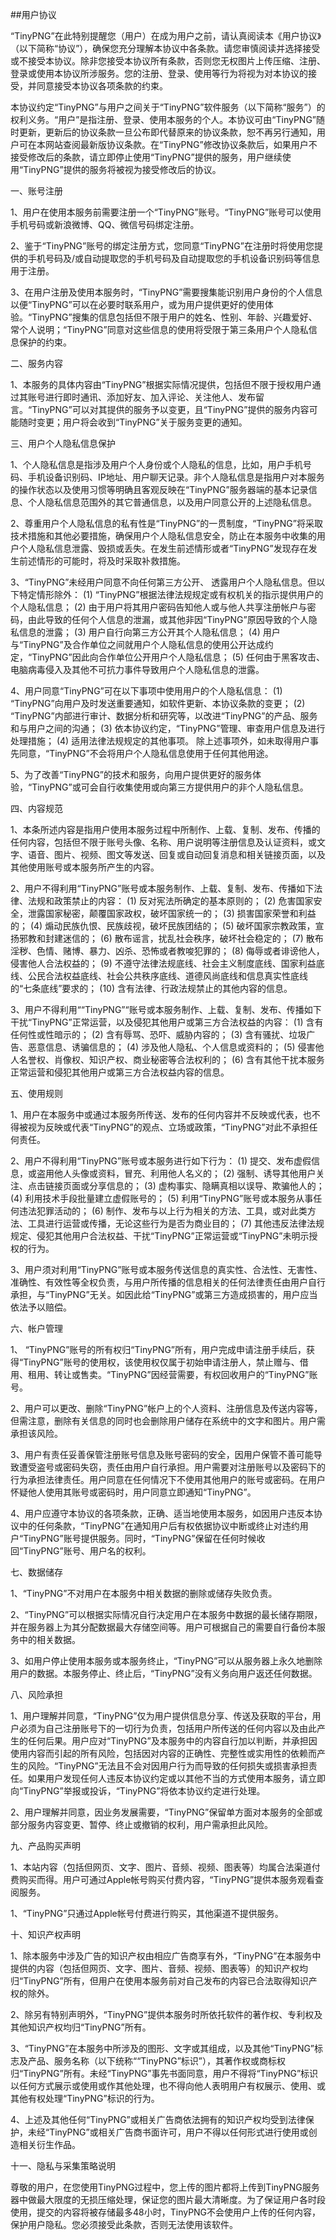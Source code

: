 ##用户协议


“TinyPNG”在此特别提醒您（用户）在成为用户之前，请认真阅读本《用户协议》（以下简称“协议”），确保您充分理解本协议中各条款。请您审慎阅读并选择接受或不接受本协议。除非您接受本协议所有条款，否则您无权图片上传压缩、注册、登录或使用本协议所涉服务。您的注册、登录、使用等行为将视为对本协议的接受，并同意接受本协议各项条款的约束。

本协议约定“TinyPNG”与用户之间关于“TinyPNG”软件服务（以下简称“服务”）的权利义务。“用户”是指注册、登录、使用本服务的个人。本协议可由“TinyPNG”随时更新，更新后的协议条款一旦公布即代替原来的协议条款，恕不再另行通知，用户可在本网站查阅最新版协议条款。在“TinyPNG”修改协议条款后，如果用户不接受修改后的条款，请立即停止使用“TinyPNG”提供的服务，用户继续使用“TinyPNG”提供的服务将被视为接受修改后的协议。

一、账号注册

1、用户在使用本服务前需要注册一个“TinyPNG”账号。“TinyPNG”账号可以使用手机号码或新浪微博、QQ、微信号码绑定注册。

2、鉴于“TinyPNG”账号的绑定注册方式，您同意“TinyPNG”在注册时将使用您提供的手机号码及/或自动提取您的手机号码及自动提取您的手机设备识别码等信息用于注册。

3、在用户注册及使用本服务时，“TinyPNG”需要搜集能识别用户身份的个人信息以便“TinyPNG”可以在必要时联系用户，或为用户提供更好的使用体验。“TinyPNG”搜集的信息包括但不限于用户的姓名、性别、年龄、兴趣爱好、常个人说明；“TinyPNG”同意对这些信息的使用将受限于第三条用户个人隐私信息保护的约束。

二、服务内容

1、本服务的具体内容由“TinyPNG”根据实际情况提供，包括但不限于授权用户通过其账号进行即时通讯、添加好友、加入评论、关注他人、发布留言。“TinyPNG”可以对其提供的服务予以变更，且“TinyPNG”提供的服务内容可能随时变更；用户将会收到“TinyPNG”关于服务变更的通知。

三、用户个人隐私信息保护

1、个人隐私信息是指涉及用户个人身份或个人隐私的信息，比如，用户手机号码、手机设备识别码、IP地址、用户聊天记录。非个人隐私信息是指用户对本服务的操作状态以及使用习惯等明确且客观反映在“TinyPNG”服务器端的基本记录信息、个人隐私信息范围外的其它普通信息，以及用户同意公开的上述隐私信息。

2、尊重用户个人隐私信息的私有性是“TinyPNG”的一贯制度，“TinyPNG”将采取技术措施和其他必要措施，确保用户个人隐私信息安全，防止在本服务中收集的用户个人隐私信息泄露、毁损或丢失。在发生前述情形或者“TinyPNG”发现存在发生前述情形的可能时，将及时采取补救措施。

3、“TinyPNG”未经用户同意不向任何第三方公开、 透露用户个人隐私信息。但以下特定情形除外： 
(1) “TinyPNG”根据法律法规规定或有权机关的指示提供用户的个人隐私信息； 
(2) 由于用户将其用户密码告知他人或与他人共享注册帐户与密码，由此导致的任何个人信息的泄漏，或其他非因“TinyPNG”原因导致的个人隐私信息的泄露； 
(3) 用户自行向第三方公开其个人隐私信息； 
(4) 用户与“TinyPNG”及合作单位之间就用户个人隐私信息的使用公开达成约定，“TinyPNG”因此向合作单位公开用户个人隐私信息； 
(5) 任何由于黑客攻击、电脑病毒侵入及其他不可抗力事件导致用户个人隐私信息的泄露。

4、用户同意“TinyPNG”可在以下事项中使用用户的个人隐私信息： 
(1) “TinyPNG”向用户及时发送重要通知，如软件更新、本协议条款的变更； 
(2) “TinyPNG”内部进行审计、数据分析和研究等，以改进“TinyPNG”的产品、服务和与用户之间的沟通； 
(3) 依本协议约定，“TinyPNG”管理、审查用户信息及进行处理措施； 
(4) 适用法律法规规定的其他事项。 
除上述事项外，如未取得用户事先同意，“TinyPNG”不会将用户个人隐私信息使用于任何其他用途。

5、为了改善“TinyPNG”的技术和服务，向用户提供更好的服务体验，“TinyPNG”或可会自行收集使用或向第三方提供用户的非个人隐私信息。

四、内容规范

1、本条所述内容是指用户使用本服务过程中所制作、上载、复制、发布、传播的任何内容，包括但不限于账号头像、名称、用户说明等注册信息及认证资料，或文字、语音、图片、视频、图文等发送、回复或自动回复消息和相关链接页面，以及其他使用账号或本服务所产生的内容。

2、用户不得利用“TinyPNG”账号或本服务制作、上载、复制、发布、传播如下法律、法规和政策禁止的内容： 
(1) 反对宪法所确定的基本原则的； 
(2) 危害国家安全，泄露国家秘密，颠覆国家政权，破坏国家统一的； 
(3) 损害国家荣誉和利益的； 
(4) 煽动民族仇恨、民族歧视，破坏民族团结的；
(5) 破坏国家宗教政策，宣扬邪教和封建迷信的；
(6) 散布谣言，扰乱社会秩序，破坏社会稳定的；
(7) 散布淫秽、色情、赌博、暴力、凶杀、恐怖或者教唆犯罪的； 
(8) 侮辱或者诽谤他人，侵害他人合法权益的； 
(9) 不遵守法律法规底线、社会主义制度底线、国家利益底线、公民合法权益底线、社会公共秩序底线、道德风尚底线和信息真实性底线的“七条底线”要求的； 
(10) 含有法律、行政法规禁止的其他内容的信息。

3、用户不得利用““TinyPNG”“账号或本服务制作、上载、复制、发布、传播如下干扰“TinyPNG”正常运营，以及侵犯其他用户或第三方合法权益的内容： 
(1) 含有任何性或性暗示的； 
(2) 含有辱骂、恐吓、威胁内容的； 
(3) 含有骚扰、垃圾广告、恶意信息、诱骗信息的； 
(4) 涉及他人隐私、个人信息或资料的； 
(5) 侵害他人名誉权、肖像权、知识产权、商业秘密等合法权利的； 
(6) 含有其他干扰本服务正常运营和侵犯其他用户或第三方合法权益内容的信息。

五、使用规则

1、用户在本服务中或通过本服务所传送、发布的任何内容并不反映或代表，也不得被视为反映或代表“TinyPNG”的观点、立场或政策，“TinyPNG”对此不承担任何责任。

2、用户不得利用“TinyPNG”账号或本服务进行如下行为： 
(1) 提交、发布虚假信息，或盗用他人头像或资料，冒充、利用他人名义的； 
(2) 强制、诱导其他用户关注、点击链接页面或分享信息的； 
(3) 虚构事实、隐瞒真相以误导、欺骗他人的； 
(4) 利用技术手段批量建立虚假账号的； 
(5) 利用“TinyPNG”账号或本服务从事任何违法犯罪活动的； 
(6) 制作、发布与以上行为相关的方法、工具，或对此类方法、工具进行运营或传播，无论这些行为是否为商业目的； 
(7) 其他违反法律法规规定、侵犯其他用户合法权益、干扰“TinyPNG”正常运营或“TinyPNG”未明示授权的行为。

3、用户须对利用“TinyPNG”账号或本服务传送信息的真实性、合法性、无害性、准确性、有效性等全权负责，与用户所传播的信息相关的任何法律责任由用户自行承担，与“TinyPNG”无关。如因此给“TinyPNG”或第三方造成损害的，用户应当依法予以赔偿。

六、帐户管理

1、 “TinyPNG”账号的所有权归“TinyPNG”所有，用户完成申请注册手续后，获得“TinyPNG”账号的使用权，该使用权仅属于初始申请注册人，禁止赠与、借用、租用、转让或售卖。“TinyPNG”因经营需要，有权回收用户的“TinyPNG”账号。

2、用户可以更改、删除“TinyPNG”帐户上的个人资料、注册信息及传送内容等，但需注意，删除有关信息的同时也会删除用户储存在系统中的文字和图片。用户需承担该风险。

3、用户有责任妥善保管注册账号信息及账号密码的安全，因用户保管不善可能导致遭受盗号或密码失窃，责任由用户自行承担。用户需要对注册账号以及密码下的行为承担法律责任。用户同意在任何情况下不使用其他用户的账号或密码。在用户怀疑他人使用其账号或密码时，用户同意立即通知“TinyPNG”。

4、用户应遵守本协议的各项条款，正确、适当地使用本服务，如因用户违反本协议中的任何条款，“TinyPNG”在通知用户后有权依据协议中断或终止对违约用户“TinyPNG”账号提供服务。同时，“TinyPNG”保留在任何时候收回“TinyPNG”账号、用户名的权利。

七、数据储存

1、“TinyPNG”不对用户在本服务中相关数据的删除或储存失败负责。

2、“TinyPNG”可以根据实际情况自行决定用户在本服务中数据的最长储存期限，并在服务器上为其分配数据最大存储空间等。用户可根据自己的需要自行备份本服务中的相关数据。

3、如用户停止使用本服务或本服务终止，“TinyPNG”可以从服务器上永久地删除用户的数据。本服务停止、终止后，“TinyPNG”没有义务向用户返还任何数据。

八、风险承担

1、用户理解并同意，“TinyPNG”仅为用户提供信息分享、传送及获取的平台，用户必须为自己注册账号下的一切行为负责，包括用户所传送的任何内容以及由此产生的任何后果。用户应对“TinyPNG”及本服务中的内容自行加以判断，并承担因使用内容而引起的所有风险，包括因对内容的正确性、完整性或实用性的依赖而产生的风险。“TinyPNG”无法且不会对因用户行为而导致的任何损失或损害承担责任。如果用户发现任何人违反本协议约定或以其他不当的方式使用本服务，请立即向“TinyPNG”举报或投诉，“TinyPNG”将依本协议约定进行处理。

2、用户理解并同意，因业务发展需要，“TinyPNG”保留单方面对本服务的全部或部分服务内容变更、暂停、终止或撤销的权利，用户需承担此风险。



九、产品购买声明

1、本站内容（包括但网页、文字、图片、音频、视频、图表等）均属合法渠道付费购买而得。用户可通过Apple帐号购买付费内容，“TinyPNG”提供本服务观看查阅服务。

1、“TinyPNG”只通过Apple帐号付费进行购买，其他渠道不提供服务。


十、知识产权声明

1、除本服务中涉及广告的知识产权由相应广告商享有外，“TinyPNG”在本服务中提供的内容（包括但网页、文字、图片、音频、视频、图表等）的知识产权均归“TinyPNG”所有，但用户在使用本服务前对自己发布的内容已合法取得知识产权的除外。

2、除另有特别声明外，“TinyPNG”提供本服务时所依托软件的著作权、专利权及其他知识产权均归“TinyPNG”所有。

3、“TinyPNG”在本服务中所涉及的图形、文字或其组成，以及其他“TinyPNG”标志及产品、服务名称（以下统称““TinyPNG”标识”），其著作权或商标权归“TinyPNG”所有。未经“TinyPNG”事先书面同意，用户不得将“TinyPNG”标识以任何方式展示或使用或作其他处理，也不得向他人表明用户有权展示、使用、或其他有权处理“TinyPNG”标识的行为。

4、上述及其他任何“TinyPNG”或相关广告商依法拥有的知识产权均受到法律保护，未经“TinyPNG”或相关广告商书面许可，用户不得以任何形式进行使用或创造相关衍生作品。


十一、隐私与采集策略说明

尊敬的用户，在您使用TinyPNG过程中，您上传的图片都将上传到TinyPNG服务器中做最大限度的无损压缩处理，保证您的图片最大清晰度。为了保证用户各时段使用，提交的内容将被存储最多48小时，TinyPNG不会使用户上传的任何内容，保护用户隐私。您必须接受此条款，否则无法使用该软件。
